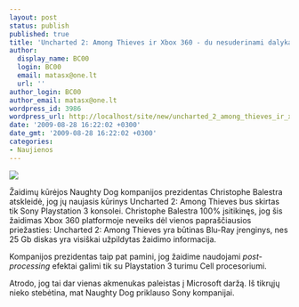 ```yaml
---
layout: post
status: publish
published: true
title: 'Uncharted 2: Among Thieves ir Xbox 360 - du nesuderinami dalykai'
author:
  display_name: BC00
  login: BC00
  email: matasx@one.lt
  url: ''
author_login: BC00
author_email: matasx@one.lt
wordpress_id: 3986
wordpress_url: http://localhost/site/new/uncharted_2_among_thieves_ir_xbox_360__tai_du_nesuderinami_dalykai/
date: '2009-08-28 16:22:02 +0300'
date_gmt: '2009-08-28 16:22:02 +0300'
categories:
- Naujienos
---
```

<div class="imgright"><img src="http://t1.gstatic.com/images?q=tbn:WXqN2gCf0-MG3M:http://heiringhoff.net/gallery2/d/32801-1/playstation_xbox_g.jpg"  /></div>
<p>Žaidimų kūrėjos Naughty Dog kompanijos prezidentas Christophe Balestra atskleidė, jog jų naujasis kūrinys Uncharted 2: Among Thieves bus skirtas tik Sony Playstation 3 konsolei. Christophe Balestra 100% įsitikinęs, jog šis žaidimas Xbox 360 platformoje neveiks dėl vienos papraščiausios priežasties: Uncharted 2: Among Thieves yra būtinas Blu-Ray įrenginys, nes 25 Gb diskas yra visiškai užpildytas žaidimo informacija.</p>
<p>Kompanijos prezidentas taip pat pamini, jog žaidime naudojami <i>post-processing</i> efektai galimi tik su Playstation 3 turimu Cell procesoriumi.</p>
<p>Atrodo, jog tai dar vienas akmenukas paleistas į Microsoft daržą. Iš tikrųjų nieko stebėtina, mat Naughty Dog priklauso Sony kompanijai.</p>
